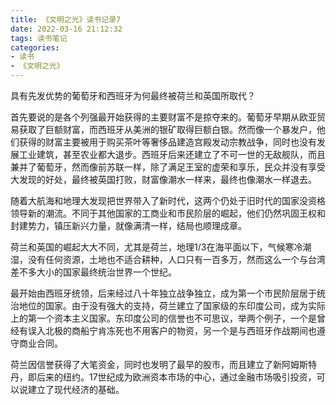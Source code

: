 ```yaml
---
title: 《文明之光》读书记录7
date: 2022-03-16 21:12:32
tags: 读书笔记
categories: 
- 读书
- 《文明之光》
---
```

具有先发优势的葡萄牙和西班牙为何最终被荷兰和英国所取代？

首先要说的是各个列强最开始获得的主要财富不是掠夺来的。葡萄牙早期从欧亚贸易获取了巨额财富，而西班牙从美洲的银矿取得巨额白银。然而像一个暴发户，他们获得的财富主要被用于购买茶叶等奢侈品建造宫殿发动宗教战争，同时也没有发展工业建筑，甚至农业都大退步。西班牙后来还建立了不可一世的无敌舰队，而且兼并了葡萄牙，然而像前苏联一样，除了满足王室的虚荣和享乐，民众并没有享受大发现的好处，最终被英国打败，财富像潮水一样来，最终也像潮水一样退去。

随着大航海和地理大发现把世界带入了新时代，这两个仍处于旧时代的国家没资格领导新的潮流。不同于其他国家的工商业和市民阶层的崛起，他们仍然巩固王权和封建势力，镇压新兴力量，就像满清一样，结局也顺理成章。

荷兰和英国的崛起大大不同，尤其是荷兰，地理1/3在海平面以下，气候寒冷潮湿，没有任何资源，土地也不适合耕种，人口只有一百多万，然而这么一个与台湾差不多大小的国家最终统治世界一个世纪。

最开始由西班牙统领，后来经过八十年独立战争独立，成为第一个市民阶层居于统治地位的国家。由于没有强大的支持，荷兰建立了国家级的东印度公司，成为实际上的第一个资本主义国家。东印度公司的信誉也不可思议，举两个例子，一个是曾经有误入北极的商船宁肯冻死也不用客户的物资，另一个是与西班牙作战期间也遵守商业合同。

荷兰因信誉获得了大笔资金，同时也发明了最早的股市，而且建立了新阿姆斯特丹，即后来的纽约。17世纪成为欧洲资本市场的中心，通过金融市场吸引投资，可以说建立了现代经济的基础。

